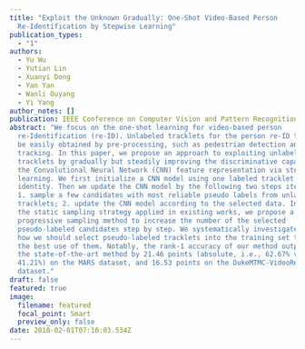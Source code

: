 ```yaml
---
title: "Exploit the Unknown Gradually: One-Shot Video-Based Person
  Re-Identification by Stepwise Learning"
publication_types:
  - "1"
authors:
  - Yu Wu
  - Yutian Lin
  - Xuanyi Dong
  - Yan Yan
  - Wanli Ouyang
  - Yi Yang
author_notes: []
publication: IEEE Conference on Computer Vision and Pattern Recognition
abstract: "We focus on the one-shot learning for video-based person
  re-Identification (re-ID). Unlabeled tracklets for the person re-ID tasks can
  be easily obtained by pre-processing, such as pedestrian detection and
  tracking. In this paper, we propose an approach to exploiting unlabeled
  tracklets by gradually but steadily improving the discriminative capability of
  the Convolutional Neural Network (CNN) feature representation via stepwise
  learning. We first initialize a CNN model using one labeled tracklet for each
  identity. Then we update the CNN model by the following two steps iteratively:
  1. sample a few candidates with most reliable pseudo labels from unlabeled
  tracklets; 2. update the CNN model according to the selected data. Instead of
  the static sampling strategy applied in existing works, we propose a
  progressive sampling method to increase the number of the selected
  pseudo-labeled candidates step by step. We systematically investigate the way
  how we should select pseudo-labeled tracklets into the training set to make
  the best use of them. Notably, the rank-1 accuracy of our method outperforms
  the state-of-the-art method by 21.46 points (absolute, i.e., 62.67% vs.
  41.21%) on the MARS dataset, and 16.53 points on the DukeMTMC-VideoReID
  dataset."
draft: false
featured: true
image:
  filename: featured
  focal_point: Smart
  preview_only: false
date: 2018-02-01T07:10:03.534Z
---
```

